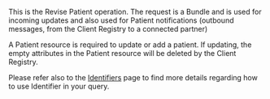 
This is the Revise Patient operation.  The request is a Bundle and is used for incoming updates and also used for Patient notifications (outbound messages, from the Client Registry to a connected partner)

A Patient resource is required to update or add a patient.  If updating, the empty attributes in the Patient resource will be deleted by the Client Registry.

Please refer also to the [Identifiers](identifiers.html) page to find more details regarding how to use Identifier in your query.



